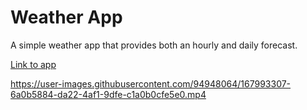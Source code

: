 # Weather App
 
A simple weather app that provides both an hourly and daily forecast.

[Link to app](https://nicole-weather-app.herokuapp.com/)

https://user-images.githubusercontent.com/94948064/167993307-6a0b5884-da22-4af1-9dfe-c1a0b0cfe5e0.mp4

